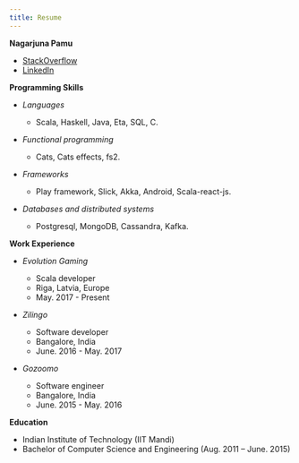 ```yaml
---
title: Resume
---
```


__Nagarjuna Pamu__

- [StackOverflow](https://stackoverflow.com/users/3798102/pamu)
- [LinkedIn](https://www.linkedin.com/in/nagarjunapamu)

__Programming Skills__

- _Languages_
  - Scala, Haskell, Java, Eta, SQL, C.

- _Functional programming_
  - Cats, Cats effects, fs2.

- _Frameworks_
  - Play framework, Slick, Akka, Android, Scala-react-js.

- _Databases and distributed systems_
  - Postgresql, MongoDB, Cassandra, Kafka.

__Work Experience__

- _Evolution Gaming_
  - Scala developer
  - Riga, Latvia, Europe
  - May. 2017 - Present

- _Zilingo_
  - Software developer
  - Bangalore, India
  - June. 2016 - May. 2017

- _Gozoomo_
  - Software engineer
  - Bangalore, India
  - June. 2015 - May. 2016

__Education__

  - Indian Institute of Technology (IIT Mandi)
  - Bachelor of Computer Science and Engineering (Aug. 2011 – June. 2015)
